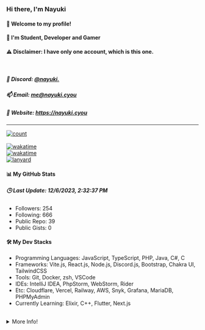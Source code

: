 
<h3><b>Hi there, I'm Nayuki</b></h3>
<h4><b>👋 Welcome to my profile!</b></h4>
<h4>👀 I'm Student, Developer and Gamer</h4>
<h4>⚠️ Disclaimer: I have only one account, which is this one.</h4>

<br/>
<h5>🌻 Discord: <a href="https://discord.com/users/568093374662311956">@nayuki.</a></h5>
<h5>📫 Email: <a href="mailto:me@nayuki.cyou">me@nayuki.cyou</a></h5>
<h5>🔗 Website: <a href="https://nayuki.cyou">https://nayuki.cyou</a></h5>

<hr/>
<a href="#">
    <img alt="count" src="https://moe-counter.glitch.me/get/@MelidaZ?theme=rule34"/>
</a>
<br/>
<br/>
<a href="https://wakatime.com/@f0797c6d-4099-4a7f-947c-a8144dcd6348">
    <img alt="wakatime" src="https://wakatime.com/badge/user/f0797c6d-4099-4a7f-947c-a8144dcd6348.svg"/>
</a>
<br/>
<a href="https://user-badge.committers.top/thailand/Kuuuuuuuu">
    <img alt="wakatime" src="https://user-badge.committers.top/thailand/Kuuuuuuuu.svg"/>
</a>
<br/>
<a href="#">
    <img alt="lanyard" src="https://lanyard.cnrad.dev/api/568093374662311956"/>
</a>
<br/>
<h4>📊 My GitHub Stats</h4>
<h5><b>🕒 Last Update: 12/6/2023, 2:32:37 PM</b></h5>
<ul>
    <li>Followers: 254</li>
    <li>Following: 666</li>
    <li>Public Repo: 39</li>
    <li>Public Gists: 0</li>
</ul>
<h4>🛠️ My Dev Stacks</h4>
<ul>
    <li>Programming Languages: JavaScript, TypeScript, PHP, Java, C#, C</li>
    <li>Frameworks: Vite.js, React.js, Node.js, Discord.js, Bootstrap, Chakra UI, TailwindCSS</li>
    <li>Tools: Git, Docker, zsh, VSCode</li>
    <li>IDEs: IntelliJ IDEA, PhpStorm, WebStorm, Rider</li>
    <li>Etc: Cloudflare, Vercel, Railway, AWS, Snyk, Grafana, MariaDB, PHPMyAdmin</li>
    <li>Currently Learning: Elixir, C++, Flutter, Next.js</li>
</ul>
<br/>
<details>
    <summary>More Info!</summary>
    <br/>
    <br/>
    <a href="#">
        <div align="center">
            <img alt="github" src="https://github-readme-stats.vercel.app/api?username=Kuuuuuuuu&show_icons=true&include_all_commits=true&line_height=28.5&count_private=true&title_color=82CAFF&icon_color=82CAFF&bg_color=191970&theme=nord"/>
            <br/>
            <img alt="github" src="https://github-readme-stats.vercel.app/api/top-langs?username=Kuuuuuuuu&langs_count=15&layout=compact&count_private=true&title_color=82CAFF&icon_color=82CAFF&bg_color=191970&theme=nord"/>
            <br/>
            <img alt="trophy" src="https://github-profile-trophy.vercel.app/?username=Kuuuuuuuu&row=2&column=4&theme=algolia"/>
            <br/>
            <img alt="repo" src="https://github-contributor-stats.vercel.app/api?username=Kuuuuuuuu&show_icons=true&include_all_commits=true&line_height=28.5&count_private=true&title_color=82CAFF&icon_color=82CAFF&bg_color=191970&theme=nord"/>
        </div>    
    </a>
</details>